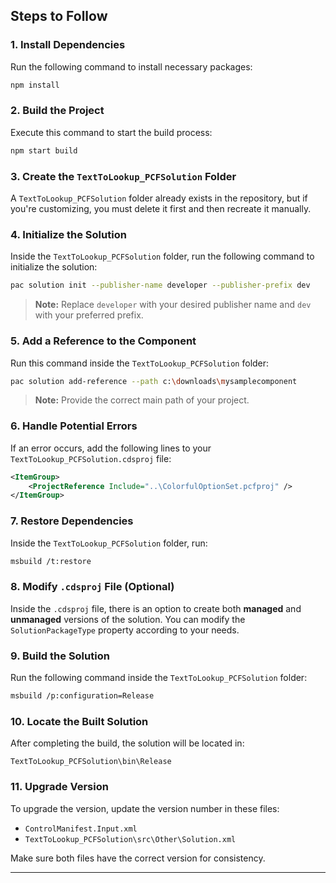 
## Steps to Follow

### 1. Install Dependencies
Run the following command to install necessary packages:
```sh
npm install
```

### 2. Build the Project
Execute this command to start the build process:
```sh
npm start build
```

### 3. Create the `TextToLookup_PCFSolution` Folder
A `TextToLookup_PCFSolution` folder already exists in the repository, but if you're customizing, you must delete it first and then recreate it manually.

### 4. Initialize the Solution
Inside the `TextToLookup_PCFSolution` folder, run the following command to initialize the solution:
```sh
pac solution init --publisher-name developer --publisher-prefix dev
```
> **Note:** Replace `developer` with your desired publisher name and `dev` with your preferred prefix.

### 5. Add a Reference to the Component
Run this command inside the `TextToLookup_PCFSolution` folder:
```sh
pac solution add-reference --path c:\downloads\mysamplecomponent
```
> **Note:** Provide the correct main path of your project.

### 6. Handle Potential Errors
If an error occurs, add the following lines to your `TextToLookup_PCFSolution.cdsproj` file:
```xml
<ItemGroup>
    <ProjectReference Include="..\ColorfulOptionSet.pcfproj" />
</ItemGroup>
```

### 7. Restore Dependencies
Inside the `TextToLookup_PCFSolution` folder, run:
```sh
msbuild /t:restore
```

### 8. Modify `.cdsproj` File (Optional)
Inside the `.cdsproj` file, there is an option to create both **managed** and **unmanaged** versions of the solution. You can modify the `SolutionPackageType` property according to your needs.

### 9. Build the Solution
Run the following command inside the `TextToLookup_PCFSolution` folder:
```sh
msbuild /p:configuration=Release
```

### 10. Locate the Built Solution
After completing the build, the solution will be located in:
```
TextToLookup_PCFSolution\bin\Release
```

### 11. Upgrade Version
To upgrade the version, update the version number in these files:
- `ControlManifest.Input.xml`
- `TextToLookup_PCFSolution\src\Other\Solution.xml`

Make sure both files have the correct version for consistency.

---